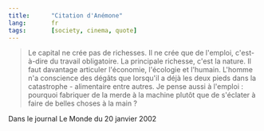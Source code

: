 ```yaml
---
title:      "Citation d'Anémone"
lang:       fr
tags:       [society, cinema, quote]
---
```



> Le capital ne crée pas de richesses. Il ne crée que de l'emploi, c'est-à-dire du travail obligatoire. La principale richesse, c'est la nature. Il faut davantage articuler l'économie, l'écologie et l'humain. L'homme n'a conscience des dégâts que lorsqu'il a déjà les deux pieds dans la catastrophe - alimentaire entre autres. Je pense aussi à l'emploi : pourquoi fabriquer de la merde à la machine plutôt que de s'éclater à faire de belles choses à la main ?


Dans le journal Le Monde du 20 janvier 2002
